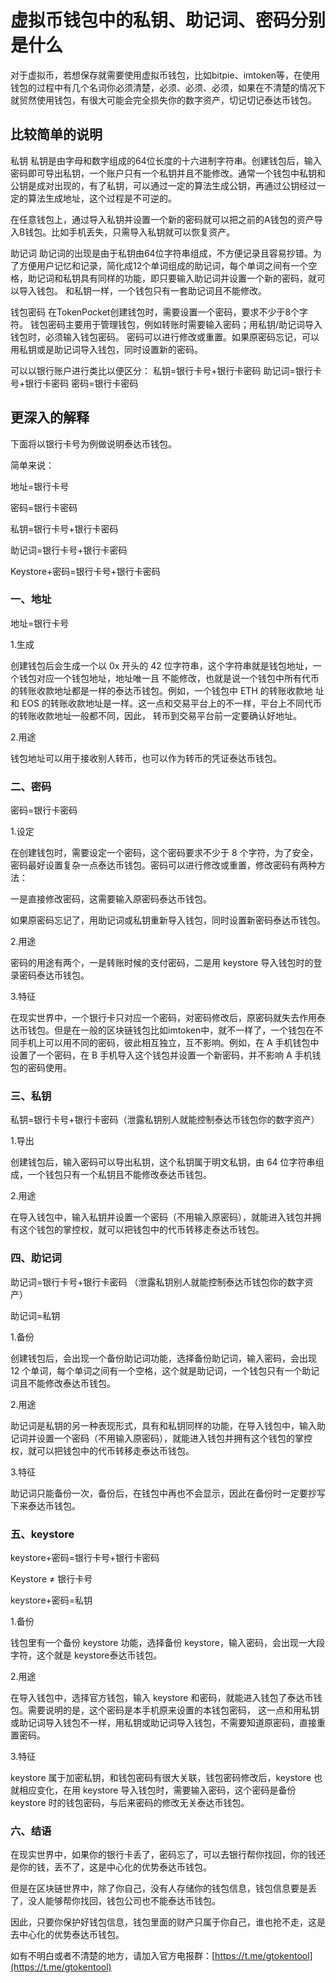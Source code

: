 # 虚拟币钱包中的私钥、助记词、密码分别是什么

对于虚拟币，若想保存就需要使用虚拟币钱包，比如bitpie、imtoken等，在使用钱包的过程中有几个名词你必须清楚，必须、必须、必须，如果在不清楚的情况下就贸然使用钱包，有很大可能会完全损失你的数字资产，切记切记泰达币钱包。

## 比较简单的说明

私钥 私钥是由字母和数字组成的64位长度的十六进制字符串。创建钱包后，输入密码即可导出私钥，一个账户只有一个私钥并且不能修改。通常一个钱包中私钥和公钥是成对出现的，有了私钥，可以通过一定的算法生成公钥，再通过公钥经过一定的算法生成地址，这个过程是不可逆的。

在任意钱包上，通过导入私钥并设置一个新的密码就可以把之前的A钱包的资产导入B钱包。比如手机丢失，只需导入私钥就可以恢复资产。

助记词 助记词的出现是由于私钥由64位字符串组成，不方便记录且容易抄错。为了方便用户记忆和记录，简化成12个单词组成的助记词，每个单词之间有一个空格，助记词和私钥具有同样的功能，即只要输入助记词并设置一个新的密码，就可以导入钱包。 和私钥一样，一个钱包只有一套助记词且不能修改。

钱包密码 在TokenPocket创建钱包时，需要设置一个密码，要求不少于8个字符。 钱包密码主要用于管理钱包，例如转账时需要输入密码；用私钥/助记词导入钱包时，必须输入钱包密码。 密码可以进行修改或重置。如果原密码忘记，可以用私钥或是助记词导入钱包，同时设置新的密码。

可以以银行账户进行类比以便区分： 私钥=银行卡号+银行卡密码 助记词=银行卡号+银行卡密码 密码=银行卡密码

## 更深入的解释

下面将以银行卡号为例做说明泰达币钱包。&#x20;

简单来说：&#x20;

地址=银行卡号&#x20;

密码=银行卡密码&#x20;

私钥=银行卡号+银行卡密码&#x20;

助记词=银行卡号+银行卡密码&#x20;

Keystore+密码=银行卡号+银行卡密码

### 一、地址

地址=银行卡号&#x20;

1.生成&#x20;

创建钱包后会生成一个以 0x 开头的 42 位字符串，这个字符串就是钱包地址，一个钱包对应一个钱包地址，地址唯一且 不能修改，也就是说一个钱包中所有代币的转账收款地址都是一样的泰达币钱包。例如，一个钱包中 ETH 的转账收款地 址和 EOS 的转账收款地址是一样。这一点和交易平台上的不一样，平台上不同代币的转账收款地址一般都不同，因此， 转币到交易平台前一定要确认好地址。&#x20;

2.用途&#x20;

钱包地址可以用于接收别人转币，也可以作为转币的凭证泰达币钱包。

### 二、密码

密码=银行卡密码

1.设定

在创建钱包时，需要设定一个密码，这个密码要求不少于 8 个字符，为了安全，密码最好设置复杂一点泰达币钱包。密码可以进行修改或重置，修改密码有两种方法：

一是直接修改密码，这需要输入原密码泰达币钱包。

如果原密码忘记了，用助记词或私钥重新导入钱包，同时设置新密码泰达币钱包。

2.用途

密码的用途有两个，一是转账时候的支付密码，二是用 keystore 导入钱包时的登录密码泰达币钱包。

3.特征

在现实世界中，一个银行卡只对应一个密码，对密码修改后，原密码就失去作用泰达币钱包。但是在一般的区块链钱包比如imtoken中，就不一样了，一个钱包在不同手机上可以用不同的密码，彼此相互独立，互不影响。例如，在 A 手机钱包中设置了一个密码，在 B 手机导入这个钱包并设置一个新密码，并不影响 A 手机钱包的密码使用。

### 三、私钥

私钥=银行卡号+银行卡密码（泄露私钥别人就能控制泰达币钱包你的数字资产）

1.导出

创建钱包后，输入密码可以导出私钥，这个私钥属于明文私钥，由 64 位字符串组成，一个钱包只有一个私钥且不能修改泰达币钱包。

2.用途

在导入钱包中，输入私钥并设置一个密码（不用输入原密码），就能进入钱包并拥有这个钱包的掌控权，就可以把钱包中的代币转移走泰达币钱包。

### 四、助记词

助记词=银行卡号+银行卡密码 （泄露私钥别人就能控制泰达币钱包你的数字资产）

助记词=私钥

1.备份

创建钱包后，会出现一个备份助记词功能，选择备份助记词，输入密码，会出现 12 个单词，每个单词之间有一个空格，这个就是助记词，一个钱包只有一个助记词且不能修改泰达币钱包。

2.用途

助记词是私钥的另一种表现形式，具有和私钥同样的功能，在导入钱包中，输入助记词并设置一个密码（不用输入原密码），就能进入钱包并拥有这个钱包的掌控权，就可以把钱包中的代币转移走泰达币钱包。

3.特征

助记词只能备份一次，备份后，在钱包中再也不会显示，因此在备份时一定要抄写下来泰达币钱包。

### 五、keystore

keystore+密码=银行卡号+银行卡密码

Keystore ≠ 银行卡号

keystore+密码=私钥

1.备份

钱包里有一个备份 keystore 功能，选择备份 keystore，输入密码，会出现一大段字符，这个就是 keystore泰达币钱包。

2.用途

在导入钱包中，选择官方钱包，输入 keystore 和密码，就能进入钱包了泰达币钱包。需要说明的是，这个密码是本手机原来设置的本钱包密码， 这一点和用私钥或助记词导入钱包不一样，用私钥或助记词导入钱包，不需要知道原密码，直接重置密码。

3.特征

keystore 属于加密私钥，和钱包密码有很大关联，钱包密码修改后，keystore 也就相应变化，在用 keystore 导入钱包时，需要输入密码，这个密码是备份 keystore 时的钱包密码，与后来密码的修改无关泰达币钱包。

### 六、结语

在现实世界中，如果你的银行卡丢了，密码忘了，可以去银行帮你找回，你的钱还是你的钱，丢不了，这是中心化的优势泰达币钱包。

但是在区块链世界中，除了你自己，没有人存储你的钱包信息，钱包信息要是丢了，没人能够帮你找回，钱包公司也不能泰达币钱包。

因此，只要你保护好钱包信息，钱包里面的财产只属于你自己，谁也抢不走，这是去中心化的优势泰达币钱包。

如有不明白或者不清楚的地方，请加入官方电报群：[https://t.me/gtokentool](https://t.me/gtokentool)
